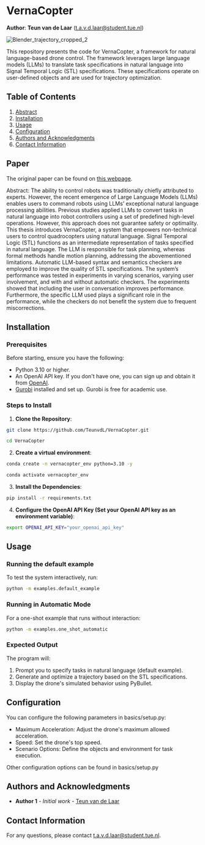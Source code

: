 # VernaCopter

**Author**: **Teun van de Laar** ([t.a.v.d.laar@student.tue.nl](mailto:t.a.v.d.laar@student.tue.nl))

![Blender_trajectory_cropped_2](https://github.com/user-attachments/assets/933817f1-721d-40bd-854a-4e9ebd1ba113)

This repository presents the code for VernaCopter, a framework for natural language-based drone control. The framework leverages large language models (LLMs) to translate task specifications in natural language into Signal Temporal Logic (STL) specifications. These specifications operate on user-defined objects and are used for trajectory optimization.

## Table of Contents
1. [Abstract](#abstract)
2. [Installation](#installation)
3. [Usage](#usage)
4. [Configuration](#configuration)
5. [Authors and Acknowledgments](#authors-and-acknowledgments)
6. [Contact Information](#contact-information)

## Paper

The original paper can be found on [this webpage](https://www.arxiv.org/abs/2409.09536).

Abstract:
The ability to control robots was traditionally chiefly attributed to experts. However, the recent emergence of Large Language Models (LLMs) enables users to command robots using LLMs’ exceptional natural language processing abilities. Previous studies applied LLMs to convert tasks in natural language into robot controllers using a set of predefined high-level operations. However, this approach does not guarantee safety or optimality. This thesis introduces VernaCopter, a system that empowers non-technical users to control quadrocopters using natural language. Signal Temporal Logic (STL) functions as an intermediate representation of tasks specified in natural language. The LLM is responsible for task planning, whereas formal methods handle motion planning, addressing the abovementioned limitations. Automatic LLM-based syntax and semantics checkers are employed to improve the quality of STL specifications. The system’s performance was tested in experiments in varying scenarios, varying user involvement, and with and without automatic checkers. The experiments showed that including the user in conversation improves performance. Furthermore, the specific LLM used plays a significant role in the performance, while the checkers do not benefit the system due to frequent miscorrections.

## Installation

### Prerequisites

Before starting, ensure you have the following:
- Python 3.10 or higher.
- An OpenAI API key. If you don't have one, you can sign up and obtain it from [OpenAI](https://beta.openai.com/signup/).
- [Gurobi](https://support.gurobi.com/hc/en-us/articles/14799677517585-Getting-Started-with-Gurobi-Optimizer) installed and set up. Gurobi is free for academic use.

### Steps to Install

1. **Clone the Repository**:

```bash
git clone https://github.com/TeunvdL/VernaCopter.git

cd VernaCopter
```

2. **Create a virtual environment**:

```bash
conda create -n vernacopter_env python=3.10 -y

conda activate vernacopter_env
```

3. **Install the Dependencies**:

```bash
pip install -r requirements.txt
```

4. **Configure the OpenAI API Key (Set your OpenAI API key as an environment variable)**:

```bash
export OPENAI_API_KEY="your_openai_api_key"
```

## Usage

### Running the default example

To test the system interactively, run:

```bash
python -m examples.default_example
```

### Running in Automatic Mode

For a one-shot example that runs without interaction:

```bash
python -m examples.one_shot_automatic
```

### Expected Output

The program will:

1. Prompt you to specify tasks in natural language (default example).
2. Generate and optimize a trajectory based on the STL specifications.
3. Display the drone's simulated behavior using PyBullet.

## Configuration

You can configure the following parameters in basics/setup.py:

- Maximum Acceleration: Adjust the drone's maximum allowed acceleration.
- Speed: Set the drone's top speed.
- Scenario Options: Define the objects and environment for task execution.

Other configuration options can be found in basics/setup.py

## Authors and Acknowledgments

- **Author 1** - *Initial work* - [Teun van de Laar](https://github.com/TeunvdL)

## Contact Information

For any questions, please contact [t.a.v.d.laar@student.tue.nl](mailto:t.a.v.d.laar@student.tue.nl).
